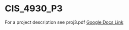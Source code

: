 # CIS_4930_P3
For a project description see proj3.pdf
<a href="https://docs.google.com/a/mail.usf.edu/document/d/1nU_dEDUZbYVgYixWWmgsYRDWAAbZXgUiKkV2dvOhfcQ/edit?usp=sharing" target="_blank">Google Docs Link</a>
